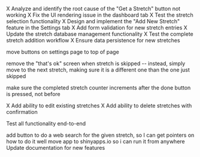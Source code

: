 X Analyze and identify the root cause of the "Get a Stretch" button not working
X Fix the UI rendering issue in the dashboard tab
X Test the stretch selection functionality
X Design and implement the "Add New Stretch" feature in the Settings tab
X Add form validation for new stretch entries
X Update the stretch database management functionality
X Test the complete stretch addition workflow
X Ensure data persistence for new stretches

move buttons on settings page to top of page

remove the "that's ok" screen when stretch is skipped -- instead, simply move to the next stretch, making sure it is a different one than the one just skipped

make sure the completed stretch counter increments after the done button is pressed, not before

X Add ability to edit existing stretches
X Add ability to delete stretches with confirmation

Test all functionality end-to-end

add button to do a web search for the given stretch, so I can get pointers on how to do it well
move app to shinyapps.io so i can run it from anywhere
Update documentation for new features
